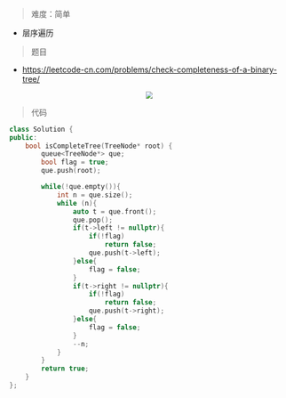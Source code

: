 > 难度：简单
- 层序遍历

> 题目
- https://leetcode-cn.com/problems/check-completeness-of-a-binary-tree/
<div align="center" style="zoom:80%"><img src="./pic/958-1.png"></div>

> 代码

```cpp
class Solution {
public:
    bool isCompleteTree(TreeNode* root) {
        queue<TreeNode*> que;
        bool flag = true;
        que.push(root);

        while(!que.empty()){
            int n = que.size();
            while (n){
                auto t = que.front();
                que.pop();
                if(t->left != nullptr){
                    if(!flag)
                        return false;
                    que.push(t->left);
                }else{
                    flag = false;
                }
                if(t->right != nullptr){
                    if(!flag)
                        return false;
                    que.push(t->right);
                }else{
                    flag = false;
                }
                --n;
            }
        }
        return true;
    }
};
```